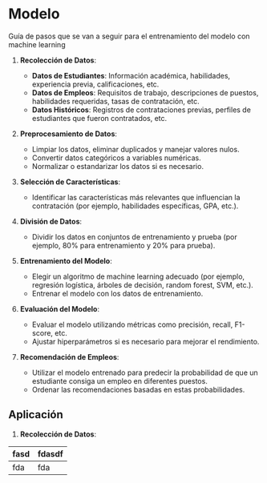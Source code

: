 # Modelo 
Guía de pasos que se van a seguir para el entrenamiento del modelo con machine learning

1. **Recolección de Datos**:
   - **Datos de Estudiantes**: Información académica, habilidades, experiencia previa, calificaciones, etc.
   - **Datos de Empleos**: Requisitos de trabajo, descripciones de puestos, habilidades requeridas, tasas de contratación, etc.
   - **Datos Históricos**: Registros de contrataciones previas, perfiles de estudiantes que fueron contratados, etc.

2. **Preprocesamiento de Datos**:
   - Limpiar los datos, eliminar duplicados y manejar valores nulos.
   - Convertir datos categóricos a variables numéricas.
   - Normalizar o estandarizar los datos si es necesario.

3. **Selección de Características**:
   - Identificar las características más relevantes que influencian la contratación (por ejemplo, habilidades específicas, GPA, etc.).

4. **División de Datos**:
   - Dividir los datos en conjuntos de entrenamiento y prueba (por ejemplo, 80% para entrenamiento y 20% para prueba).

5. **Entrenamiento del Modelo**:
   - Elegir un algoritmo de machine learning adecuado (por ejemplo, regresión logística, árboles de decisión, random forest, SVM, etc.).
   - Entrenar el modelo con los datos de entrenamiento.

6. **Evaluación del Modelo**:
   - Evaluar el modelo utilizando métricas como precisión, recall, F1-score, etc.
   - Ajustar hiperparámetros si es necesario para mejorar el rendimiento.

7. **Recomendación de Empleos**:
   - Utilizar el modelo entrenado para predecir la probabilidad de que un estudiante consiga un empleo en diferentes puestos.
   - Ordenar las recomendaciones basadas en estas probabilidades.

## Aplicación

1. **Recolección de Datos**:

| fasd    | fdasdf    |
| --- | --- |
|    fda |     fda|
